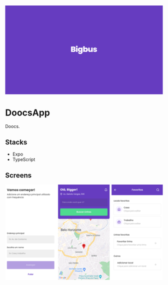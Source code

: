 ![App Cover](.github/cover.png)

# DoocsApp

Doocs.

## Stacks

- Expo
- TypeScript

## Screens

![App Screenshot](.github/screens.png)